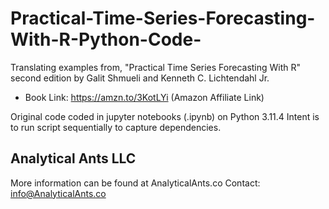 # Practical-Time-Series-Forecasting-With-R-Python-Code-
Translating examples from, "Practical Time Series Forecasting With R" second edition by Galit Shmueli and Kenneth C. Lichtendahl Jr.

- Book Link: https://amzn.to/3KotLYi (Amazon Affiliate Link)

Original code coded in jupyter notebooks (.ipynb) on Python 3.11.4
Intent is to run script sequentially to capture dependencies. 

## Analytical Ants LLC
More information can be found at AnalyticalAnts.co
Contact: info@AnalyticalAnts.co
